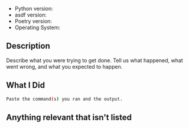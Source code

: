 * Python version:
* asdf version:
* Poetry version:
* Operating System:

## Description
Describe what you were trying to get done. Tell us what happened, what went wrong, and what you expected to happen.

## What I Did
```bash
Paste the command(s) you ran and the output.
```

## Anything relevant that isn't listed
